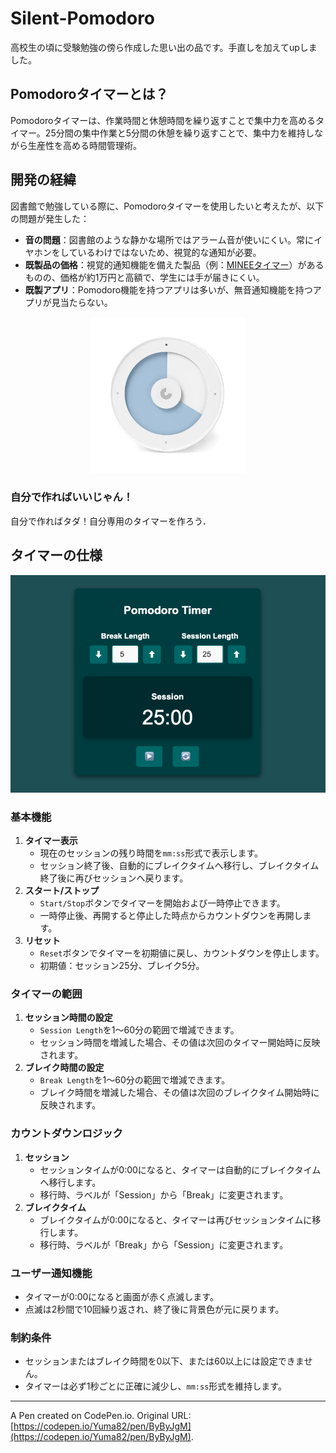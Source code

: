# Silent-Pomodoro
高校生の頃に受験勉強の傍ら作成した思い出の品です。手直しを加えてupしました。
## Pomodoroタイマーとは？

Pomodoroタイマーは、作業時間と休憩時間を繰り返すことで集中力を高めるタイマー。25分間の集中作業と5分間の休憩を繰り返すことで、集中力を維持しながら生産性を高める時間管理術。

## 開発の経緯
図書館で勉強している際に、Pomodoroタイマーを使用したいと考えたが、以下の問題が発生した：

- **音の問題**：図書館のような静かな場所ではアラーム音が使いにくい。常にイヤホンをしているわけではないため、視覚的な通知が必要。
- **既製品の価格**：視覚的通知機能を備えた製品（例：[MINEEタイマー](https://mineetimer.com/ja/products/minee3)）があるものの、価格が約1万円と高額で、学生には手が届きにくい。
- **既製アプリ**：Pomodoro機能を持つアプリは多いが、無音通知機能を持つアプリが見当たらない。

<div align="center">
  <img src="img/MINEE.png" alt="MINEEタイマー" width="250">
</div>


### 自分で作ればいいじゃん！

自分で作ればタダ！自分専用のタイマーを作ろう．



## タイマーの仕様
<div align="center">
  <img src="img/demo-timer.png" alt="Silent-Pomodoro-demo" width="550">
</div>

### 基本機能

1. **タイマー表示**
    - 現在のセッションの残り時間を`mm:ss`形式で表示します。
    - セッション終了後、自動的にブレイクタイムへ移行し、ブレイクタイム終了後に再びセッションへ戻ります。
2. **スタート/ストップ**
    - `Start/Stop`ボタンでタイマーを開始および一時停止できます。
    - 一時停止後、再開すると停止した時点からカウントダウンを再開します。
3. **リセット**
    - `Reset`ボタンでタイマーを初期値に戻し、カウントダウンを停止します。
    - 初期値：セッション25分、ブレイク5分。
### タイマーの範囲

1. **セッション時間の設定**
    - `Session Length`を1～60分の範囲で増減できます。
    - セッション時間を増減した場合、その値は次回のタイマー開始時に反映されます。
2. **ブレイク時間の設定**
    - `Break Length`を1～60分の範囲で増減できます。
    - ブレイク時間を増減した場合、その値は次回のブレイクタイム開始時に反映されます。

### カウントダウンロジック

1. **セッション**
    - セッションタイムが0:00になると、タイマーは自動的にブレイクタイムへ移行します。
    - 移行時、ラベルが「Session」から「Break」に変更されます。
2. **ブレイクタイム**
    - ブレイクタイムが0:00になると、タイマーは再びセッションタイムに移行します。
    - 移行時、ラベルが「Break」から「Session」に変更されます。

### ユーザー通知機能

- タイマーが0:00になると画面が赤く点滅します。
- 点滅は2秒間で10回繰り返され、終了後に背景色が元に戻ります。

### 制約条件

- セッションまたはブレイク時間を0以下、または60以上には設定できません。
- タイマーは必ず1秒ごとに正確に減少し、`mm:ss`形式を維持します。

---

A Pen created on CodePen.io. Original URL: [https://codepen.io/Yuma82/pen/ByByJgM](https://codepen.io/Yuma82/pen/ByByJgM).

